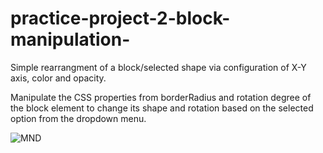 # practice-project-2-block-manipulation-
Simple rearrangment of a block/selected shape via configuration of X-Y axis, color and opacity.

Manipulate the CSS properties from borderRadius and rotation degree of the block element to change its shape and rotation based on the selected option from the dropdown menu. 


![MND](https://github.com/JrJrd/practice-project-2-block-manipulation-/assets/121316243/9c779cf6-e0f1-4c81-95c2-fef86c4d3aaa)
